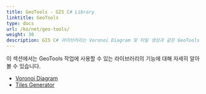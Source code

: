 ```yaml
---
title: GeoTools - GIS C# Library
linktitle: GeoTools
type: docs
url: /ko/net/geo-tools/
weight: 30
description: GIS C# 라이브러리는 Voronoi Diagram 및 타일 생성과 같은 GeoTools 작업을 위한 기능을 제공합니다.
---
```


이 섹션에서는 GeoTools 작업에 사용할 수 있는 라이브러리의 기능에 대해 자세히 알아볼 수 있습니다.

- [Voronoi Diagram](/gis/ko/net/geo-tools/voronoi-diagram/)
- [Tiles Generator](/gis/ko/net/geo-tools/generator-of-tiles/)
